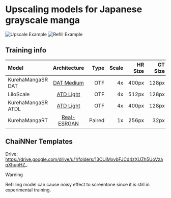 # Upscaling models for Japanese grayscale manga
![Upscale Example](https://i.imgur.com/fGCiBfq.jpeg)
![Refill Example](https://i.imgur.com/vOfnipp.png)

## **Training info**
| Model |  Architecture  | Type | Scale | HR Size | GT Size | Batch Size | Iterations | Pretrained Model |
|:-------|:----------:|----:|------:|------:|------:|------:|----:|-----:|
| KurehaMangaSR DAT | [DAT Medium](https://github.com/zhengchen1999/DAT) | OTF | 4x | 400px | 128px | 20 | 110000 | None |
| LiloScale |  [ATD Light](https://github.com/LabShuHangGU/Adaptive-Token-Dictionary)  | OTF | 4x | 512px | 128px | 5 | 160000 | None |
| KurehaMangaSR ATDL | [ATD Light](https://github.com/LabShuHangGU/Adaptive-Token-Dictionary) | OTF | 4x | 400px | 128px | 7 | 33000 | LiloScale |
| KurehaMangaRT | [Real-ESRGAN](https://github.com/xinntao/Real-ESRGAN) | Paired | 1x | 256px | 32px | 3 | 38000 | None |


## **ChaiNNer Templates**

Drive: https://drive.google.com/drive/u/1/folders/13CUiMxvbFJCd4zXUZh5UoVzaqXhupHZ_

> [!WARNING]  
> Refilling model can cause noisy effect to screentone since it is still in experimental training.

